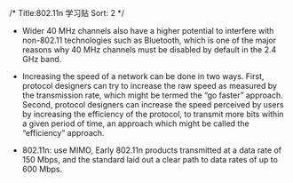 /*
 Title:802.11n 学习贴
 Sort: 2
 */

* Wider 40 MHz channels also have a higher potential to interfere with non-802.11 technologies such as Bluetooth, which is one of the major reasons why 40 MHz channels must be disabled by default in the 2.4 GHz band.


* Increasing the speed of a network can be done in two ways. 
First, protocol designers can try to increase the raw speed as measured by the transmission rate, which might be termed the “go faster” approach. 
Second, protocol designers can increase the speed perceived by users by increasing the efficiency of the protocol, to transmit more bits within a given period of time, an approach which might be called the “efficiency” approach. 

* 802.11n:
use MIMO, Early 802.11n products transmitted at a data rate of 150 Mbps, and the standard laid out a clear path to data rates of up to 600 Mbps. 

